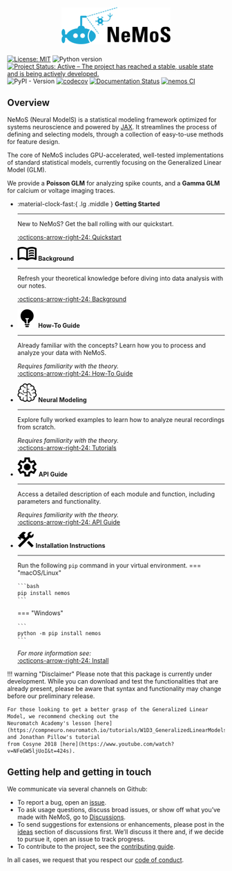 # <div style="text-align: center;"> <img src="assets/NeMoS_Logo_CMYK_Full.svg" width="50%"> </div>

[![License: MIT](https://img.shields.io/badge/License-MIT-yellow.svg)](https://github.com/flatironinstitute/nemos/blob/main/LICENSE)
![Python version](https://img.shields.io/badge/python-3.10%7C3.11%7C3.12-blue.svg)
[![Project Status: Active – The project has reached a stable, usable state and is being actively developed.](https://www.repostatus.org/badges/latest/active.svg)](https://www.repostatus.org/#active)
![PyPI - Version](https://img.shields.io/pypi/v/nemos)
[![codecov](https://codecov.io/gh/flatironinstitute/nemos/graph/badge.svg?token=vvtrcTFNeu)](https://codecov.io/gh/flatironinstitute/nemos)
[![Documentation Status](https://readthedocs.org/projects/nemos/badge/?version=latest)](https://nemos.readthedocs.io/en/latest/?badge=latest)
[![nemos CI](https://github.com/flatironinstitute/nemos/actions/workflows/ci.yml/badge.svg)](https://github.com/flatironinstitute/nemos/actions/workflows/ci.yml)

## Overview

NeMoS (Neural ModelS) is a statistical modeling framework optimized for systems neuroscience and powered by [JAX](https://jax.readthedocs.io/en/latest/). 
It streamlines the process of defining and selecting models, through a collection of easy-to-use methods for feature design.

The core of NeMoS includes GPU-accelerated, well-tested implementations of standard statistical models, currently 
focusing on the Generalized Linear Model (GLM). 

We provide a **Poisson GLM** for analyzing spike counts, and a **Gamma GLM** for calcium or voltage imaging traces.

<div class="grid cards" markdown>

-   :material-clock-fast:{ .lg .middle } __Getting Started__

      ---

      New to NeMoS? Get the ball rolling with our quickstart.

      [:octicons-arrow-right-24: Quickstart](quickstart.md)

-   ![Background](assets/menu_book.svg) __Background__

    ---

    Refresh your theoretical knowledge before diving into data analysis with our notes.

    [:octicons-arrow-right-24: Background](generated/background)

-   ![How-To Guide](assets/light_bulb.svg) __How-To Guide__

    ---

    Already familiar with the concepts? Learn how you to process and analyze your data with NeMoS.

    *Requires familiarity with the theory.*<br>
    [:octicons-arrow-right-24: How-To Guide](generated/how_to_guide)

-   ![Neural Modeling](assets/brain-illustration-1-svgrepo-com.svg)  __Neural Modeling__

    ---

    Explore fully worked examples to learn how to analyze neural recordings from scratch.

    *Requires familiarity with the theory.*<br>
    [:octicons-arrow-right-24: Tutorials](generated/tutorials)

-   ![API Guide](assets/settings.svg) __API Guide__

    ---

    Access a detailed description of each module and function, including parameters and functionality. 

    *Requires familiarity with the theory.*<br>
    [:octicons-arrow-right-24: API Guide](generated/api_guide)

-   ![Install](assets/construction_24dp_5F6368_FILL0_wght400_GRAD0_opsz24.svg) __Installation Instructions__ 

    ---
    
    Run the following `pip` command in your virtual environment.
    === "macOS/Linux"

        ```bash
        pip install nemos
        ```

    === "Windows"
    
        ```
        python -m pip install nemos
        ```
    
    *For more information see:*<br>
    [:octicons-arrow-right-24: Install](installation.md)

</div>

!!! warning "Disclaimer"
    Please note that this package is currently under development. While you can
    download and test the functionalities that are already present, please be aware
    that syntax and functionality may change before our preliminary release.
    
    For those looking to get a better grasp of the Generalized Linear Model, we recommend checking out the 
    Neuromatch Academy's lesson [here](https://compneuro.neuromatch.io/tutorials/W1D3_GeneralizedLinearModels/student/W1D3_Tutorial1.html) and Jonathan Pillow's tutorial 
    from Cosyne 2018 [here](https://www.youtube.com/watch?v=NFeGW5ljUoI&t=424s).


## Getting help and getting in touch

We communicate via several channels on Github:

- To report a bug, open an
  [issue](https://github.com/flatironinstitute/nemos/issues).
- To ask usage questions, discuss broad issues, or show off what you’ve made
  with NeMoS, go to
  [Discussions](https://github.com/flatironinstitute/nemos/discussions).
- To send suggestions for extensions or enhancements, please post in the
  [ideas](https://github.com/flatironinstitute/nemos/discussions/categories/ideas)
  section of discussions first. We’ll discuss it there and, if we decide to
  pursue it, open an issue to track progress.
- To contribute to the project, see the [contributing
  guide](https://github.com/flatironinstitute/nemos/blob/main/CONTRIBUTING.md).

In all cases, we request that you respect our [code of
conduct](https://github.com/flatironinstitute/nemos?tab=coc-ov-file).

